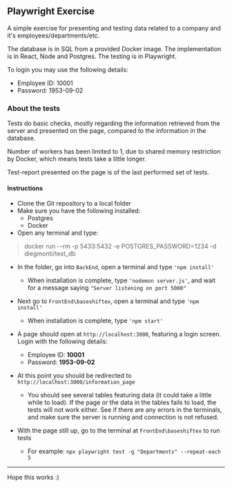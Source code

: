 ## Playwright Exercise

A simple exercise for presenting and testing data related to a company and it's employees/departments/etc. 

The database is in SQL from a provided Docker image.
The implementation is in React, Node and Postgres.
The testing is in Playwright.

 To login you may use the following details:
- Employee ID: 10001
- Password: 1953-09-02


### About the tests

Tests do basic checks, mostly regarding the information retrieved from the server and presented on the page, compared to the information in the database.

Number of workers has been limited to 1, due to shared memory restriction by Docker, which means tests take a little longer.

Test-report presented on the page is of the last performed set of tests.


#### Instructions
- Clone the Git repository to a local folder
- Make sure you have the following installed:
  - Postgres
  - Docker
- Open any terminal and type:
> docker run --rm -p 5433:5432 -e POSTGRES_PASSWORD=1234 -d diegmonti/test_db
 

- In the folder, go into `BackEnd`, open a terminal and type `'npm install'`
  - When installation is complete, type `'nodemon server.js'`, and wait for a message saying `"Server listening on port 5000"`
- Next go to `FrontEnd\baseshiftex`, open a terminal and type `'npm install'`
  - When installation is complete, type `'npm start'`

- A page should open at `http://localhost:3000`, featuring a login screen.
Login with the following details:
  - Employee ID: **10001**
  - Password: **1953-09-02**

- At this point you should be redirected to `http://localhost:3000/information_page`
  - You should see several tables featuring data (it could take a little while to load). If the page or the data in the tables fails to load, the tests will not work either. See if there are any errors in the terminals, and make sure the server is running and connection is not refused.

- With the page still up, go to the terminal at `FrontEnd\baseshiftex` to run tests
  - For example: `npx playwright test -g "Departments" --repeat-each 5`
  
- - -
Hope this works :)